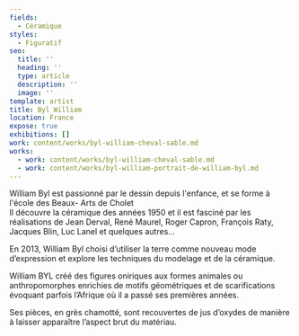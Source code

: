 ```yaml
---
fields:
  - Céramique
styles:
  - Figuratif
seo:
  title: ''
  heading: ''
  type: article
  description: ''
  image: ''
template: artist
title: Byl William
location: France
expose: true
exhibitions: []
work: content/works/byl-william-cheval-sable.md
works:
  - work: content/works/byl-william-cheval-sable.md
  - work: content/works/byl-william-portrait-de-william-byl.md
---
```


William Byl est passionné par le dessin depuis l'enfance, et se forme à l'école des Beaux- Arts de Cholet\
Il découvre la céramique des années 1950 et il est fasciné par les réalisations de Jean Derval, René Maurel, Roger Capron, François Raty, Jacques Blin, Luc Lanel et quelques autres...

En 2013, William Byl choisi d’utiliser la terre comme nouveau mode d’expression et explore les techniques du modelage et de la céramique.

William BYL créé des figures oniriques aux formes animales ou anthropomorphes enrichies de motifs géométriques et de scarifications évoquant parfois l’Afrique où il a passé ses premières années.

Ses pièces, en grès chamotté, sont recouvertes de jus d’oxydes de manière à laisser apparaître l’aspect brut du matériau.
